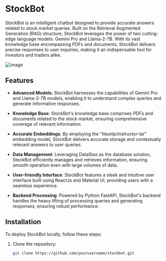 # StockBot

StockBot is an intelligent chatbot designed to provide accurate answers related to stock market queries. Built on the Retrieval Augmented Generation (RAG) structure, StockBot leverages the power of two cutting-edge language models: Gemini Pro and Llama-2-7B. With its vast knowledge base encompassing PDFs and documents, StockBot delivers precise responses to user inquiries, making it an indispensable tool for investors and traders alike.

![image](https://github.com/Ans155/StockBot/assets/110165397/a684fc5b-68a2-4b6d-8764-20bb9095f243)

## Features

- **Advanced Models**: StockBot harnesses the capabilities of Gemini Pro and Llama-2-7B models, enabling it to understand complex queries and generate informative responses.
  
- **Knowledge Base**: StockBot's knowledge base comprises PDFs and documents related to the stock market, ensuring comprehensive coverage of relevant information.
  
- **Accurate Embeddings**: By employing the "hkunlp/instructor-lar" embedding model, StockBot delivers accurate storage and contextually relevant answers to user queries.
  
- **Data Management**: Leveraging DataStax as the database solution, StockBot efficiently manages and retrieves information, ensuring smooth operation even with large volumes of data.

- **User-friendly Interface**: StockBot features a sleek and intuitive user interface built using ReactJs and Material UI, providing users with a seamless experience.

- **Backend Processing**: Powered by Python FastAPI, StockBot's backend handles the heavy lifting of processing queries and generating responses, ensuring robust performance.

## Installation

To deploy StockBot locally, follow these steps:

1. Clone the repository:
   ```bash
   git clone https://github.com/yourusername/stockbot.git

